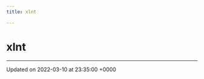 ```yaml
---
title: xlnt

---
```


# xlnt








-------------------------------

Updated on 2022-03-10 at 23:35:00 +0000